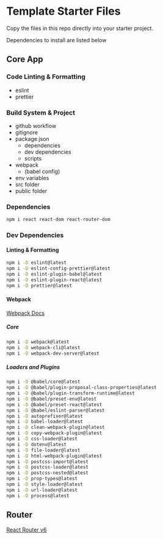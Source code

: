 # Template Starter Files

Copy the files in this repo directly into your starter project.

Dependencies to install are listed below

## Core App

### Code Linting & Formatting

- eslint
- prettier

### Build System & Project

- github workflow
- gitignore
- package.json
  - dependencies
  - dev dependencies
  - scripts
- webpack
  - (babel config)
- env variables
- src folder
- public folder

### Dependencies

```sh
npm i react react-dom react-router-dom
```

### Dev Dependencies

#### Linting & Formatting

```sh
npm i -D eslint@latest
npm i -D eslint-config-prettier@latest
npm i -D eslint-plugin-babel@latest
npm i -D eslint-plugin-react@latest
npm i -D prettier@latest
```

#### Webpack

[Webpack Docs](https://webpack.js.org/concepts/)

##### Core

```sh
npm i -D webpack@latest
npm i -D webpack-cli@latest
npm i -D webpack-dev-server@latest
```

##### Loaders and Plugins

```sh
npm i -D @babel/core@latest
npm i -D @babel/plugin-proposal-class-properties@latest
npm i -D @babel/plugin-transform-runtime@latest
npm i -D @babel/preset-env@latest
npm i -D @babel/preset-react@latest
npm i -D @babel/eslint-parser@latest
npm i -D autoprefixer@latest
npm i -D babel-loader@latest
npm i -D clean-webpack-plugin@latest
npm i -D copy-webpack-plugin@latest
npm i -D css-loader@latest
npm i -D dotenv@latest
npm i -D file-loader@latest
npm i -D html-webpack-plugin@latest
npm i -D postcss-import@latest
npm i -D postcss-loader@latest
npm i -D postcss-nested@latest
npm i -D prop-types@latest
npm i -D style-loader@latest
npm i -D url-loader@latest
npm i -D process@latest
```

## Router

[React Router v6](https://reactrouter.com/docs/en/v6/getting-started/overview)
